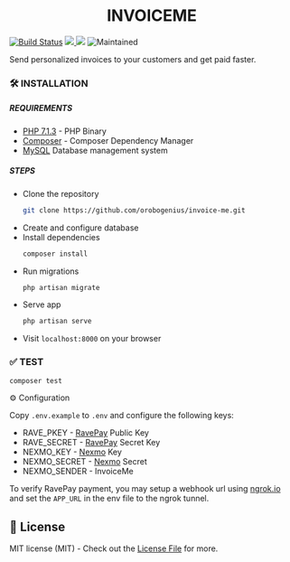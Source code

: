 <h1 align="center">INVOICEME</h1>

[![Build Status](https://travis-ci.org/orobogenius/invoice-me.svg?branch=master)](https://travis-ci.org/orobogenius/invoice-me)
<a href="https://codecov.io/gh/orobogenius/invoice-me">
  <img src="https://img.shields.io/codecov/c/github/orobogenius/invoice-me.svg?style=flat-square" />
</a>
<a href="https://styleci.io/repos/167356410" rel="nofollow"><img src="https://camo.githubusercontent.com/59d352dbd8a27e9c12057c37743c50e6777616fe/68747470733a2f2f7374796c6563692e696f2f7265706f732f3136343239323139362f736869656c64" data-canonical-src="https://styleci.io/repos/164292196/shield" style="max-width:100%;"></a>
![Maintained](https://img.shields.io/maintenance/yes/2019.svg)

Send personalized invoices to your customers and get paid faster.

### 🛠 INSTALLATION
##### REQUIREMENTS
- [PHP 7.1.3](https://www.php.net/downloads.php) - PHP Binary
- [Composer](https://getcomposer.org/download/) - Composer Dependency Manager
- [MySQL](https://www.mysql.com/downloads/) Database management system

##### STEPS
- Clone the repository
    ```bash
    git clone https://github.com/orobogenius/invoice-me.git
    ```
- Create and configure database
- Install dependencies
    ```bash
    composer install
    ```
- Run migrations
    ```bash
    php artisan migrate
    ```
- Serve app
    ```bash
    php artisan serve
    ```
- Visit ```localhost:8000``` on your browser

### ✅ TEST
```bash
composer test
```

 ⚙ Configuration

 Copy ```.env.example``` to ```.env``` and configure the following keys:

 - RAVE_PKEY - [RavePay](https://developer.flutterwave.com/docs/api-keys) Public Key
 - RAVE_SECRET - [RavePay](https://developer.flutterwave.com/docs/api-keys) Secret Key
 - NEXMO_KEY - [Nexmo](https://dashboard.nexmo.com/getting-started-guide) Key
 - NEXMO_SECRET - [Nexmo](https://dashboard.nexmo.com/getting-started-guide) Secret
 - NEXMO_SENDER - InvoiceMe

To verify RavePay payment, you may setup a webhook url using [ngrok.io](https://ngrok.com/) and set the ```APP_URL``` in the env file to the ngrok tunnel.

## 🤝 License

MIT license (MIT) - Check out the [License File](LICENSE) for more.